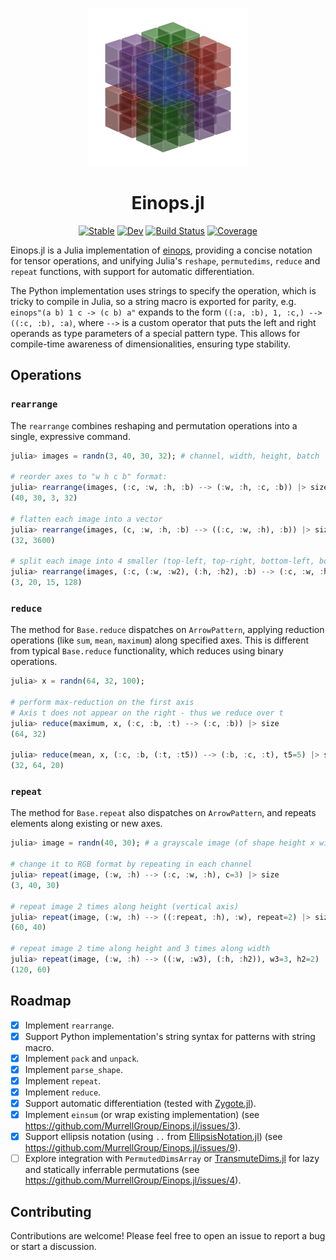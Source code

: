 <p align="center">
  <img src="./docs/src/assets/logo-dark.png" width="256" />
</p>

<h1 align="center">Einops.jl</h1>

<div align="center">

[![Stable](https://img.shields.io/badge/docs-stable-blue.svg)](https://MurrellGroup.github.io/Einops.jl/stable/)
[![Dev](https://img.shields.io/badge/docs-dev-blue.svg)](https://MurrellGroup.github.io/Einops.jl/dev/)
[![Build Status](https://github.com/MurrellGroup/Einops.jl/actions/workflows/CI.yml/badge.svg?branch=main)](https://github.com/MurrellGroup/Einops.jl/actions/workflows/CI.yml?query=branch%3Amain)
[![Coverage](https://codecov.io/gh/MurrellGroup/Einops.jl/branch/main/graph/badge.svg)](https://codecov.io/gh/MurrellGroup/Einops.jl)

</div>

Einops.jl is a Julia implementation of [einops](https://einops.rocks), providing a concise notation for tensor operations, and unifying Julia's `reshape`, `permutedims`, `reduce` and `repeat` functions, with support for automatic differentiation.

The Python implementation uses strings to specify the operation, which is tricky to compile in Julia, so a string macro is exported for parity, e.g. `einops"(a b) 1 c -> (c b) a"` expands to the form `((:a, :b), 1, :c,) --> ((:c, :b), :a)`, where `-->` is a custom operator that puts the left and right operands as type parameters of a special pattern type. This allows for compile-time awareness of dimensionalities, ensuring type stability.

## Operations

### `rearrange`

The `rearrange` combines reshaping and permutation operations into a single, expressive command.

```julia
julia> images = randn(3, 40, 30, 32); # channel, width, height, batch

# reorder axes to "w h c b" format:
julia> rearrange(images, (:c, :w, :h, :b) --> (:w, :h, :c, :b)) |> size
(40, 30, 3, 32)

# flatten each image into a vector
julia> rearrange(images, (c, :w, :h, :b) --> ((:c, :w, :h), :b)) |> size
(32, 3600)

# split each image into 4 smaller (top-left, top-right, bottom-left, bottom-right), 128 = 32 * 2 * 2
julia> rearrange(images, (:c, (:w, :w2), (:h, :h2), :b) --> (:c, :w, :h, (:w2, :h2, :b)), h2=2, w2=2) |> size
(3, 20, 15, 128)
```

### `reduce`

The method for `Base.reduce` dispatches on `ArrowPattern`, applying reduction operations (like `sum`, `mean`, `maximum`) along specified axes. This is different from typical `Base.reduce` functionality, which reduces using binary operations.

```julia
julia> x = randn(64, 32, 100);

# perform max-reduction on the first axis
# Axis t does not appear on the right - thus we reduce over t
julia> reduce(maximum, x, (:c, :b, :t) --> (:c, :b)) |> size
(64, 32)

julia> reduce(mean, x, (:c, :b, (:t, :t5)) --> (:b, :c, :t), t5=5) |> size
(32, 64, 20)
```

### `repeat`

The method for `Base.repeat` also dispatches on `ArrowPattern`, and repeats elements along existing or new axes.

```julia
julia> image = randn(40, 30); # a grayscale image (of shape height x width)

# change it to RGB format by repeating in each channel
julia> repeat(image, (:w, :h) --> (:c, :w, :h), c=3) |> size
(3, 40, 30)

# repeat image 2 times along height (vertical axis)
julia> repeat(image, (:w, :h) --> ((:repeat, :h), :w), repeat=2) |> size
(60, 40)

# repeat image 2 time along height and 3 times along width
julia> repeat(image, (:w, :h) --> ((:w, :w3), (:h, :h2)), w3=3, h2=2) |> size
(120, 60)
```

## Roadmap

*   [x] Implement `rearrange`.
*   [x] Support Python implementation's string syntax for patterns with string macro.
*   [x] Implement `pack` and `unpack`.
*   [x] Implement `parse_shape`.
*   [x] Implement `repeat`.
*   [x] Implement `reduce`.
*   [x] Support automatic differentiation (tested with [Zygote.jl](https://github.com/FluxML/Zygote.jl)).
*   [x] Implement `einsum` (or wrap existing implementation) (see https://github.com/MurrellGroup/Einops.jl/issues/3).
*   [x] Support ellipsis notation (using `..` from [EllipsisNotation.jl](https://github.com/SciML/EllipsisNotation.jl)) (see https://github.com/MurrellGroup/Einops.jl/issues/9).
*   [ ] Explore integration with `PermutedDimsArray` or [TransmuteDims.jl](https://github.com/mcabbott/TransmuteDims.jl) for lazy and statically inferrable permutations (see https://github.com/MurrellGroup/Einops.jl/issues/4).

## Contributing

Contributions are welcome! Please feel free to open an issue to report a bug or start a discussion.
